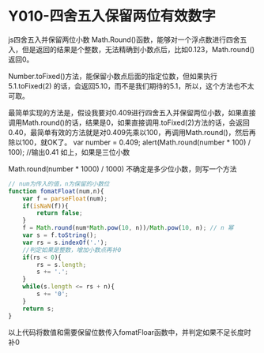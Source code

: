 # Y010-四舍五入保留两位有效数字

js四舍五入并保留两位小数
Math.Round()函数，能够对一个浮点数进行四舍五入，但是返回的结果是个整数，无法精确到小数点后，比如0.123，Math.round()返回0。

Number.toFixed()方法，能保留小数点后面的指定位数，但如果执行 5.1.toFixed(2) 的话，会返回5.10，而不是我们期待的5.1，所以，这个方法也不太可取。

最简单实现的方法是，假设我要对0.409进行四舍五入并保留两位小数，如果直接调用Math.round()的话，结果是0，如果直接调用.toFixed(2)方法的话，会返回0.40，最简单有效的方法就是对0.409先乘以100，再调用Math.round()，然后再除以100，就OK了。
var number = 0.409;
alert(Math.round(number * 100) / 100); //输出0.41
如上，如果是三位小数

Math.round(number * 1000) / 1000)
不确定是多少位小数，则写一个方法
```js
// num为传入的值，n为保留的小数位
function fomatFloat(num,n){   
    var f = parseFloat(num);
    if(isNaN(f)){
        return false;
    }   
    f = Math.round(num*Math.pow(10, n))/Math.pow(10, n); // n 幂   
    var s = f.toString();
    var rs = s.indexOf('.');
    //判定如果是整数，增加小数点再补0
    if(rs < 0){
        rs = s.length;
        s += '.'; 
    }
    while(s.length <= rs + n){
        s += '0';
    }
    return s;
}  
```

以上代码将数值和需要保留位数传入fomatFloar函数中，并判定如果不足长度时补0